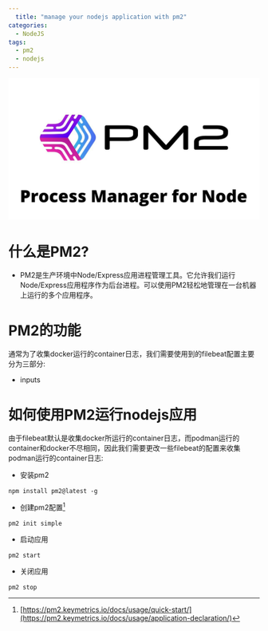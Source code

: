 ```yaml
---
  title: "manage your nodejs application with pm2"
categories:
  - NodeJS
tags:
  - pm2
  - nodejs
---
```

![pm2](/assets/images/pm2.jpeg "pm2")
# 什么是PM2?
 - PM2是生产环境中Node/Express应用进程管理工具。它允许我们运行Node/Express应用程序作为后台进程。可以使用PM2轻松地管理在一台机器上运行的多个应用程序。
# PM2的功能
通常为了收集docker运行的container日志，我们需要使用到的filebeat配置主要分为三部分:
- inputs

# 如何使用PM2运行nodejs应用
  由于filebeat默认是收集docker所运行的container日志，而podman运行的container和docker不尽相同，因此我们需要更改一些filebeat的配置来收集podman运行的container日志:
- 安装pm2
```shell
npm install pm2@latest -g
```
- 创建pm2配置[^1]
```shell
pm2 init simple
```
- 启动应用
```shell
pm2 start
```
- 关闭应用
```shell
pm2 stop 
```

[^1]: [https://pm2.keymetrics.io/docs/usage/quick-start/](https://pm2.keymetrics.io/docs/usage/application-declaration/)
<script src="{{ "/assets/js/mermaid.min.js" | relative_url }}"></script>

